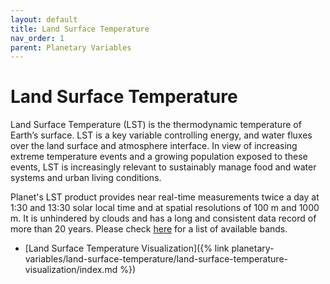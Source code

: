```yaml
---
layout: default
title: Land Surface Temperature
nav_order: 1
parent: Planetary Variables
---
```


# Land Surface Temperature

Land Surface Temperature (LST) is the thermodynamic temperature of Earth’s surface. LST is a key variable controlling energy, and water fluxes over the land surface and atmosphere interface. In view of increasing extreme temperature events and a growing population exposed to these events, LST is increasingly relevant to sustainably manage food and water systems and urban living conditions.

Planet's LST product provides near real-time measurements twice a day at 1:30 and 13:30 solar local time and at spatial resolutions of 100 m and 1000 m. It is unhindered by clouds and has a long and consistent data record of more than 20 years. Please check [here](https://docs.sentinel-hub.com/api/latest/data/planet/land-surface-temp/#available-bands) for a list of available bands.

- [Land Surface Temperature Visualization]({% link planetary-variables/land-surface-temperature/land-surface-temperature-visualization/index.md %})
